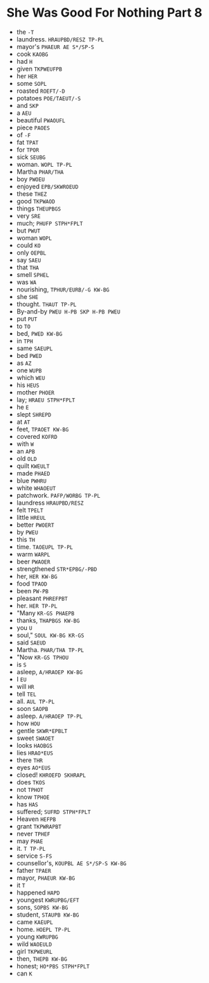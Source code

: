 # She Was Good For Nothing Part 8

* the `-T`
* laundress. `HRAUPBD/RESZ TP-PL`
* mayor's `PHAEUR AE S*/SP-S`
* cook `KAOBG`
* had `H`
* given `TKPWEUFPB`
* her `HER`
* some `SOPL`
* roasted `ROEFT/-D`
* potatoes `POE/TAEUT/-S`
* and `SKP`
* a `AEU`
* beautiful `PWAOUFL`
* piece `PAOES`
* of `-F`
* fat `TPAT`
* for `TPOR`
* sick `SEUBG`
* woman. `WOPL TP-PL`
* Martha `PHAR/THA`
* boy `PWOEU`
* enjoyed `EPB/SKWROEUD`
* these `THEZ`
* good `TKPWAOD`
* things `THEUPBGS`
* very `SRE`
* much; `PHUFP STPH*FPLT`
* but `PWUT`
* woman `WOPL`
* could `KO`
* only `OEPBL`
* say `SAEU`
* that `THA`
* smell `SPHEL`
* was `WA`
* nourishing, `TPHUR/EURB/-G KW-BG`
* she `SHE`
* thought. `THAUT TP-PL`
* By-and-by `PWEU H-PB SKP H-PB PWEU`
* put `PUT`
* to `TO`
* bed, `PWED KW-BG`
* in `TPH`
* same `SAEUPL`
* bed `PWED`
* as `AZ`
* one `WUPB`
* which `WEU`
* his `HEUS`
* mother `PHOER`
* lay; `HRAEU STPH*FPLT`
* he `E`
* slept `SHREPD`
* at `AT`
* feet, `TPAOET KW-BG`
* covered `KOFRD`
* with `W`
* an `APB`
* old `OLD`
* quilt `KWEULT`
* made `PHAED`
* blue `PWHRU`
* white `WHAOEUT`
* patchwork. `PAFP/WORBG TP-PL`
* laundress `HRAUPBD/RESZ`
* felt `TPELT`
* little `HREUL`
* better `PWOERT`
* by `PWEU`
* this `TH`
* time. `TAOEUPL TP-PL`
* warm `WARPL`
* beer `PWAOER`
* strengthened `STR*EPBG/-PBD`
* her, `HER KW-BG`
* food `TPAOD`
* been `PW-PB`
* pleasant `PHREFPBT`
* her. `HER TP-PL`
* "Many `KR-GS PHAEPB`
* thanks, `THAPBGS KW-BG`
* you `U`
* soul," `SOUL KW-BG KR-GS`
* said `SAEUD`
* Martha. `PHAR/THA TP-PL`
* "Now `KR-GS TPHOU`
* is `S`
* asleep, `A/HRAOEP KW-BG`
* I `EU`
* will `HR`
* tell `TEL`
* all. `AUL TP-PL`
* soon `SAOPB`
* asleep. `A/HRAOEP TP-PL`
* how `HOU`
* gentle `SKWR*EPBLT`
* sweet `SWAOET`
* looks `HAOBGS`
* lies `HRAO*EUS`
* there `THR`
* eyes `AO*EUS`
* closed! `KHROEFD SKHRAPL`
* does `TKOS`
* not `TPHOT`
* know `TPHOE`
* has `HAS`
* suffered; `SUFRD STPH*FPLT`
* Heaven `HEFPB`
* grant `TKPWRAPBT`
* never `TPHEF`
* may `PHAE`
* it. `T TP-PL`
* service `S-FS`
* counsellor's, `KOUPBL AE S*/SP-S KW-BG`
* father `TPAER`
* mayor, `PHAEUR KW-BG`
* it `T`
* happened `HAPD`
* youngest `KWRUPBG/EFT`
* sons, `SOPBS KW-BG`
* student, `STAUPB KW-BG`
* came `KAEUPL`
* home. `HOEPL TP-PL`
* young `KWRUPBG`
* wild `WAOEULD`
* girl `TKPWEURL`
* then, `THEPB KW-BG`
* honest; `HO*PBS STPH*FPLT`
* can `K`
